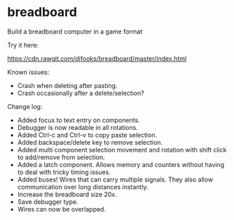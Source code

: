 # breadboard
Build a breadboard computer in a game format

Try it here:

https://cdn.rawgit.com/djfooks/breadboard/master/index.html

Known issues:
- Crash when deleting after pasting.
- Crash occasionally after a delete/selection?

Change log:

- Added focus to text entry on components.
- Debugger is now readable in all rotations.
- Added Ctrl-c and Ctrl-v to copy paste selection.
- Added backspace/delete key to remove selection.
- Added multi component selection movement and rotation with shift click to add/remove from selection.
- Added a latch component. Allows memory and counters without having to deal with tricky timing issues.
- Added buses! Wires that can carry multiple signals. They also allow communication over long distances instantly.
- Increase the breadboard size 20x.
- Save debugger type.
- Wires can now be overlapped.
